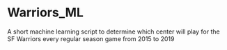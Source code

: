 # Warriors_ML
A short machine learning script to determine which center will play for the SF Warriors every regular season game from 2015 to 2019
